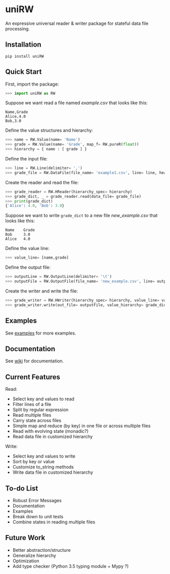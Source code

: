 # uniRW
An expressive universal reader & writer package for stateful data file processing.

## Installation
```
pip install uniRW
```

## Quick Start
First, import the package:
```Python
>>> import uniRW as RW
```

Suppose we want read a file named *example.csv* that looks like this:

    Name,Grade
    Alice,4.0
    Bob,3.0

Define the value structures and hierarchy:

``` python
>>> name = RW.Value(name= 'Name')
>>> grade = RW.Value(name= 'Grade', map_f= RW.pureR(float))
>>> hierarchy = { name : [ grade ] }
```

Define the input file:

```python
>>> line = RW.Line(delimiter= ',')
>>> grade_file = RW.DataFile(file_name= 'example1.csv', line= line, header_lineno= 0)
```

Create the reader and read the file:

```python
>>> grade_reader = RW.HReader(hierarchy_spec= hierarchy)
>>> grade_dict, _ = grade_reader.read(data_file= grade_file)
>>> print(grade_dict)
{'Alice': 4.0, 'Bob': 3.0}
```

Suppose we want to write `grade_dict` to a new file *new_example.csv* that looks like this:

    Name    Grade
    Bob     3.0
    Alice   4.0

Define the value line:

```python
>>> value_line= [name,grade]
```

Define the output file:

```python
>>> outputLine = RW.OutputLine(delimiter= '\t')
>>> outputFile = RW.OutputFile(file_name= 'new_example.csv', line= outputLine)
```

Create the writer and write the file:

```python
>>> grade_writer = RW.HWriter(hierarchy_spec= hierarchy, value_line= value_line)
>>> grade_writer.write(out_file= outputFile, value_hierarchy= grade_dict, sort_by= 'grade')
```

## Examples
See [examples](https://github.com/law-liet/uniRW/tree/master/examples) for more examples.

## Documentation
See [wiki](https://github.com/law-liet/uniRW/wiki) for documentation.

## Current Features
Read:

- Select key and values to read
- Filter lines of a file
- Split by regular expression
- Read multiple files
- Carry state across files
- Simple map and reduce (by key) in one file or across multiple files
- Read with evolving state (monadic?)
- Read data file in customized hierarchy
    
Write:

- Select key and values to write
- Sort by key or value
- Customize to_string methods
- Write data file in customized hierarchy
    
## To-do List
- Robust Error Messages
- Documentation
- Examples
- Break down to unit tests
- Combine states in reading multiple files

## Future Work
- Better abstraction/structure
- Generalize hierarchy
- Optimization
- Add type checker (Python 3.5 typing module + Mypy ?)

